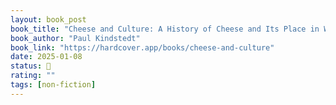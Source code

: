 ```yaml
---
layout: book_post
book_title: "Cheese and Culture: A History of Cheese and Its Place in Western Civilization"
book_author: "Paul Kindstedt"
book_link: "https://hardcover.app/books/cheese-and-culture"
date: 2025-01-08
status: 📖
rating: ""
tags: [non-fiction]
---
```

